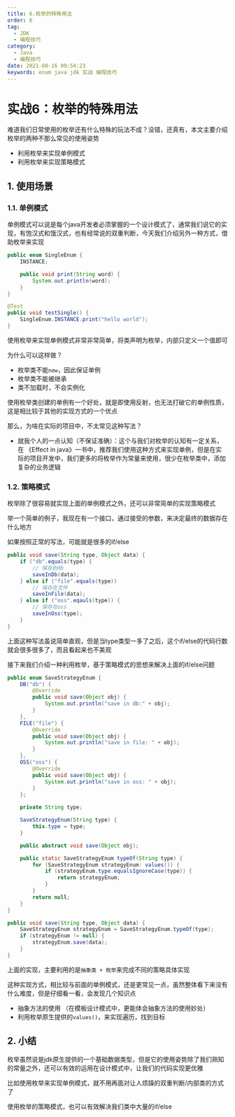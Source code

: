 ```yaml
---
title: 6.枚举的特殊用法
order: 6
tag:
  - JDK
  - 编程技巧
category:
  - Java
  - 编程技巧
date: 2021-08-16 09:54:23
keywords: enum java jdk 实战 编程技巧
---
```


# 实战6：枚举的特殊用法

难道我们日常使用的枚举还有什么特殊的玩法不成？没错，还真有，本文主要介绍枚举的两种不那么常见的使用姿势

- 利用枚举来实现单例模式
- 利用枚举来实现策略模式

<!-- more -->

## 1. 使用场景

### 1.1. 单例模式

单例模式可以说是每个java开发者必须掌握的一个设计模式了，通常我们说它的实现，有饱汉式和饿汉式，也有经常说的双重判断，今天我们介绍另外一种方式，借助枚举来实现

```java
public enum SingleEnum {
    INSTANCE;

    public void print(String word) {
        System.out.println(word);
    }
}

@Test
public void testSingle() {
    SingleEnum.INSTANCE.print("hello world");
}
```

使用枚举来实现单例模式非常非常简单，将类声明为枚举，内部只定义一个值即可

为什么可以这样做？

- 枚举类不能`new`，因此保证单例
- 枚举类不能被继承
- 类不加载时，不会实例化


使用枚举类创建的单例有一个好处，就是即使用反射，也无法打破它的单例性质，这是相比较于其他的实现方式的一个优点


那么，为啥在实际的项目中，不太常见这种写法？

- 就我个人的一点认知（不保证准确）：这个与我们对枚举的认知有一定关系，在 《Effect in java》一书中，推荐我们使用这种方式来实现单例，但是在实际的项目开发中，我们更多的将枚举作为常量来使用，很少在枚举类中，添加复杂的业务逻辑

### 1.2. 策略模式

枚举除了很容易就实现上面的单例模式之外，还可以非常简单的实现策略模式

举一个简单的例子，我现在有一个接口，通过接受的参数，来决定最终的数据存在什么地方

如果按照正常的写法，可能就是很多的if/else


```java
public void save(String type, Object data) {
    if ("db".equals(type) {
        // 保存到db
        saveInDb(data);
    } else if ("file".equals(type)) 
        // 保存在文件
        saveInFile(data);
    } else if ("oss".eqauls(type)) {
        // 保存在oss
        saveInOss(type);
    }
}
```

上面这种写法虽说简单直观，但是当type类型一多了之后，这个if/else的代码行数就会很多很多了，而且看起来也不美观

接下来我们介绍一种利用枚举，基于策略模式的思想来解决上面的if/else问题


```java
public enum SaveStrategyEnum {
    DB("db") {
        @Override
        public void save(Object obj) {
            System.out.println("save in db:" + obj);
        }
    },
    FILE("file") {
        @Override
        public void save(Object obj) {
            System.out.println("save in file: " + obj);
        }
    },
    OSS("oss") {
        @Override
        public void save(Object obj) {
            System.out.println("save in oss: " + obj);
        }
    };

    private String type;

    SaveStrategyEnum(String type) {
        this.type = type;
    }

    public abstract void save(Object obj);

    public static SaveStrategyEnum typeOf(String type) {
        for (SaveStrategyEnum strategyEnum: values()) {
            if (strategyEnum.type.equalsIgnoreCase(type)) {
                return strategyEnum;
            }
        }
        return null;
    }
}

public void save(String type, Object data) {
    SaveStrategyEnum strategyEnum = SaveStrategyEnum.typeOf(type);
    if (strategyEnum != null) {
        strategyEnum.save(data);
    }
}
```

上面的实现，主要利用的是`抽象类 + 枚举`来完成不同的策略具体实现


这种实现方式，相比较与前面的单例模式，还是更常见一点，虽然整体看下来没有什么难度，但是仔细看一看，会发现几个知识点

- 抽象方法的使用 （在模板设计模式中，更能体会抽象方法的使用妙处）
- 利用枚举原生提供的`values()`，来实现遍历，找到目标


## 2. 小结

枚举虽然说是jdk原生提供的一个基础数据类型，但是它的使用姿势除了我们熟知的常量之外，还可以有效的运用在设计模式中，让我们的代码实现更优雅

比如使用枚举来实现单例模式，就不用再面对让人烦躁的双重判断/内部类的方式了

使用枚举的策略模式，也可以有效解决我们类中大量的if/else
